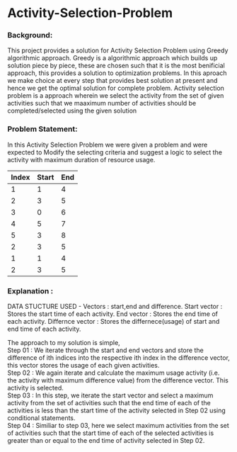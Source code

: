 # Activity-Selection-Problem

### Background:
This project provides a solution for Activity Selection Problem using Greedy algorithmic approach. Greedy is a algorithmic approach which builds up solution piece by piece, these are chosen such that it is the most benificial approach, this provides a solution to optimization problems. In this aproach we make choice at every step that provides best solution at present and hence we get the optimal solution for complete problem.
Activity selection problem is a approach wherein we select the activity from the set of given activities such that we maaximum number of activities should be completed/selected using the given solution


### Problem Statement:
In this Activity Selection Problem we were given a problem and were expected to Modify the selecting criteria and suggest a logic to select the activity with maximum duration of resource usage.

| Index  | Start | End    |
| -----  | ----- | ------ |
| 1      | 1     | 4      |
| 2      | 3     | 5      |
| 3      | 0     | 6      |
| 4      | 5     | 7      |
| 5      | 3     | 8      |
| 2      | 3     | 5      |
| 1      | 1     | 4      |
| 2      | 3     | 5      |


### Explanation : 

DATA STUCTURE USED - Vectors : start,end and difference.
Start vector : Stores the start time of each activity.
End vector : Stores the end time of each activity.
Differnce vector : Stores the differnece(usage) of start and end time of each activity.

The approach to my solution is simple,<br /> 
Step 01 : We iterate through the start and end vectors and store the difference of ith indices into the respective ith index in the difference               vector, this vector stores the usage of each given activities.<br />
Step 02 : We again iterate and calculate the maximum usage activity (i.e. the activity with maximum difference value) from the difference vector.           This activity is selected.<br />
Step 03 : In this step, we iterate the start vector and select a maximum activity from the set of activities such that the end time of each of the           activities is less than the start time of the activity selected in Step 02 using conditional statements.<br />
Step 04 : Similiar to step 03, here we select maximum activities from the set of activities such that the start time of each of the selected                 activities is greater than or equal to the end time of activity selected in Step 02.<br />
